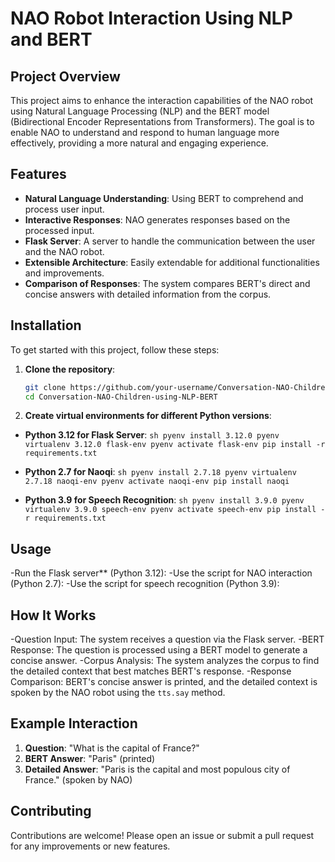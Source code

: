 # NAO Robot Interaction Using NLP and BERT

## Project Overview
This project aims to enhance the interaction capabilities of the NAO robot using Natural Language Processing (NLP) and the BERT model (Bidirectional Encoder Representations from Transformers). The goal is to enable NAO to understand and respond to human language more effectively, providing a more natural and engaging experience.

## Features
- **Natural Language Understanding**: Using BERT to comprehend and process user input.
- **Interactive Responses**: NAO generates responses based on the processed input.
- **Flask Server**: A server to handle the communication between the user and the NAO robot.
- **Extensible Architecture**: Easily extendable for additional functionalities and improvements.
- **Comparison of Responses**: The system compares BERT's direct and concise answers with detailed information from the corpus.

## Installation
To get started with this project, follow these steps:

1. **Clone the repository**:
    ```sh
    git clone https://github.com/your-username/Conversation-NAO-Children-using-NLP-BERT.git
    cd Conversation-NAO-Children-using-NLP-BERT
    ```

2. **Create virtual environments for different Python versions**:

  - **Python 3.12 for Flask Server**:
        ```sh
        pyenv install 3.12.0
        pyenv virtualenv 3.12.0 flask-env
        pyenv activate flask-env
        pip install -r requirements.txt
        ```

  - **Python 2.7 for Naoqi**:
        ```sh
        pyenv install 2.7.18
        pyenv virtualenv 2.7.18 naoqi-env
        pyenv activate naoqi-env
        pip install naoqi
        ```

  - **Python 3.9 for Speech Recognition**:
        ```sh
        pyenv install 3.9.0
        pyenv virtualenv 3.9.0 speech-env
        pyenv activate speech-env
        pip install -r requirements.txt
        ```

## Usage
-Run the Flask server** (Python 3.12):
-Use the script for NAO interaction (Python 2.7):
-Use the script for speech recognition (Python 3.9):

## How It Works
-Question Input: The system receives a question via the Flask server.
-BERT Response: The question is processed using a BERT model to generate a concise answer.
-Corpus Analysis: The system analyzes the corpus to find the detailed context that best matches BERT's response.
-Response Comparison: BERT's concise answer is printed, and the detailed context is spoken by the NAO robot using the `tts.say` method.

## Example Interaction
1. **Question**: "What is the capital of France?"
2. **BERT Answer**: "Paris" (printed)
3. **Detailed Answer**: "Paris is the capital and most populous city of France." (spoken by NAO)

## Contributing
Contributions are welcome! Please open an issue or submit a pull request for any improvements or new features.



